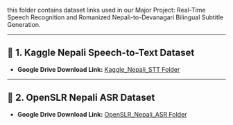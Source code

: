 this folder contains dataset links used in our Major Project: Real-Time Speech Recognition and Romanized Nepali-to-Devanagari Bilingual Subtitle Generation.

---

## 🔹 1. Kaggle Nepali Speech-to-Text Dataset

- **Google Drive Download Link:** [Kaggle_Nepali_STT Folder](https://drive.google.com/drive/folders/1bvm1cpbUuPO1oIp0_3yUaf38anNaAxyN?usp=drive_link)

---

## 🔹 2. OpenSLR Nepali ASR Dataset

- **Google Drive Download Link:** [OpenSLR_Nepali_ASR Folder](https://drive.google.com/drive/folders/1spxZUJdnmGEzOR3rkf6ltdTqayJjf-EB?usp=drive_link)



